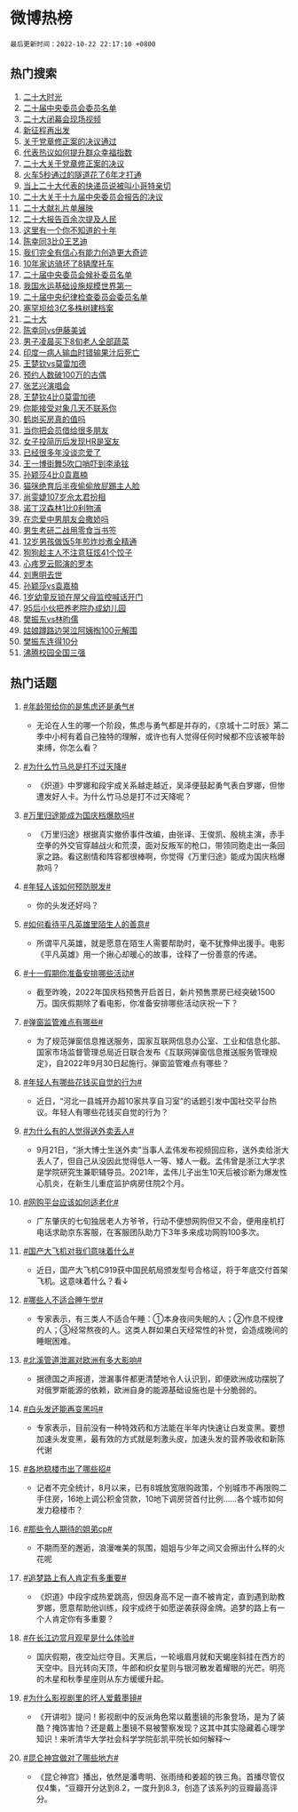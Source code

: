 # 微博热榜

`最后更新时间：2022-10-22 22:17:10 +0800`

## 热门搜索

1. [二十大时光](https://m.weibo.cn/search?containerid=100103type%3D1%26t%3D10%26q%3D%23%E4%BA%8C%E5%8D%81%E5%A4%A7%E6%97%B6%E5%85%89%23&stream_entry_id=51&isnewpage=1&extparam=seat%3D1%26cate%3D10103%26filter_type%3Drealtimehot%26dgr%3D0%26pos%3D0%26c_type%3D51%26display_time%3D1666448228%26pre_seqid%3D166644822833002637521&luicode=10000011&lfid=106003type%253D25%2526t%253D3%2526disable_hot%253D1%2526filter_type%253Drealtimehot)
1. [二十届中央委员会委员名单](https://m.weibo.cn/search?containerid=100103type%3D1%26t%3D10%26q%3D%23%E4%BA%8C%E5%8D%81%E5%B1%8A%E4%B8%AD%E5%A4%AE%E5%A7%94%E5%91%98%E4%BC%9A%E5%A7%94%E5%91%98%E5%90%8D%E5%8D%95%23&stream_entry_id=31&isnewpage=1&extparam=seat%3D1%26cate%3D0%26lcate%3D5001%26pos%3D0%26dgr%3D0%26flag%3D0%26filter_type%3Drealtimehot%26q%3D%2523%25E4%25BA%258C%25E5%258D%2581%25E5%25B1%258A%25E4%25B8%25AD%25E5%25A4%25AE%25E5%25A7%2594%25E5%2591%2598%25E4%25BC%259A%25E5%25A7%2594%25E5%2591%2598%25E5%2590%258D%25E5%258D%2595%2523%26c_type%3D31%26band_rank%3D1%26realpos%3D1%26display_time%3D1666448228%26pre_seqid%3D166644822833002637521&luicode=10000011&lfid=106003type%253D25%2526t%253D3%2526disable_hot%253D1%2526filter_type%253Drealtimehot)
1. [二十大闭幕会现场视频](https://m.weibo.cn/search?containerid=100103type%3D1%26t%3D10%26q%3D%23%E4%BA%8C%E5%8D%81%E5%A4%A7%E9%97%AD%E5%B9%95%E4%BC%9A%E7%8E%B0%E5%9C%BA%E8%A7%86%E9%A2%91%23&stream_entry_id=31&isnewpage=1&extparam=seat%3D1%26cate%3D0%26lcate%3D5001%26pos%3D1%26dgr%3D0%26flag%3D0%26filter_type%3Drealtimehot%26q%3D%2523%25E4%25BA%258C%25E5%258D%2581%25E5%25A4%25A7%25E9%2597%25AD%25E5%25B9%2595%25E4%25BC%259A%25E7%258E%25B0%25E5%259C%25BA%25E8%25A7%2586%25E9%25A2%2591%2523%26c_type%3D31%26band_rank%3D2%26realpos%3D2%26display_time%3D1666448228%26pre_seqid%3D166644822833002637521&luicode=10000011&lfid=106003type%253D25%2526t%253D3%2526disable_hot%253D1%2526filter_type%253Drealtimehot)
1. [新征程再出发](https://m.weibo.cn/search?containerid=100103type%3D1%26t%3D10%26q%3D%23%E6%96%B0%E5%BE%81%E7%A8%8B%E5%86%8D%E5%87%BA%E5%8F%91%23&stream_entry_id=31&isnewpage=1&extparam=seat%3D1%26cate%3D0%26lcate%3D5001%26pos%3D2%26dgr%3D0%26flag%3D0%26filter_type%3Drealtimehot%26q%3D%2523%25E6%2596%25B0%25E5%25BE%2581%25E7%25A8%258B%25E5%2586%258D%25E5%2587%25BA%25E5%258F%2591%2523%26c_type%3D31%26band_rank%3D3%26realpos%3D3%26display_time%3D1666448228%26pre_seqid%3D166644822833002637521&luicode=10000011&lfid=106003type%253D25%2526t%253D3%2526disable_hot%253D1%2526filter_type%253Drealtimehot)
1. [关于党章修正案的决议通过](https://m.weibo.cn/search?containerid=100103type%3D1%26t%3D10%26q%3D%23%E5%85%B3%E4%BA%8E%E5%85%9A%E7%AB%A0%E4%BF%AE%E6%AD%A3%E6%A1%88%E7%9A%84%E5%86%B3%E8%AE%AE%E9%80%9A%E8%BF%87%23&stream_entry_id=31&isnewpage=1&extparam=seat%3D1%26cate%3D0%26lcate%3D5001%26pos%3D3%26dgr%3D0%26flag%3D0%26filter_type%3Drealtimehot%26q%3D%2523%25E5%2585%25B3%25E4%25BA%258E%25E5%2585%259A%25E7%25AB%25A0%25E4%25BF%25AE%25E6%25AD%25A3%25E6%25A1%2588%25E7%259A%2584%25E5%2586%25B3%25E8%25AE%25AE%25E9%2580%259A%25E8%25BF%2587%2523%26c_type%3D31%26band_rank%3D4%26realpos%3D4%26display_time%3D1666448228%26pre_seqid%3D166644822833002637521&luicode=10000011&lfid=106003type%253D25%2526t%253D3%2526disable_hot%253D1%2526filter_type%253Drealtimehot)
1. [代表热议如何提升群众幸福指数](https://m.weibo.cn/search?containerid=100103type%3D1%26t%3D10%26q%3D%23%E4%BB%A3%E8%A1%A8%E7%83%AD%E8%AE%AE%E5%A6%82%E4%BD%95%E6%8F%90%E5%8D%87%E7%BE%A4%E4%BC%97%E5%B9%B8%E7%A6%8F%E6%8C%87%E6%95%B0%23&stream_entry_id=31&isnewpage=1&extparam=seat%3D1%26cate%3D0%26lcate%3D5001%26pos%3D4%26dgr%3D0%26flag%3D0%26filter_type%3Drealtimehot%26q%3D%2523%25E4%25BB%25A3%25E8%25A1%25A8%25E7%2583%25AD%25E8%25AE%25AE%25E5%25A6%2582%25E4%25BD%2595%25E6%258F%2590%25E5%258D%2587%25E7%25BE%25A4%25E4%25BC%2597%25E5%25B9%25B8%25E7%25A6%258F%25E6%258C%2587%25E6%2595%25B0%2523%26c_type%3D31%26band_rank%3D5%26realpos%3D5%26display_time%3D1666448228%26pre_seqid%3D166644822833002637521&luicode=10000011&lfid=106003type%253D25%2526t%253D3%2526disable_hot%253D1%2526filter_type%253Drealtimehot)
1. [二十大关于党章修正案的决议](https://m.weibo.cn/search?containerid=100103type%3D1%26t%3D10%26q%3D%23%E4%BA%8C%E5%8D%81%E5%A4%A7%E5%85%B3%E4%BA%8E%E5%85%9A%E7%AB%A0%E4%BF%AE%E6%AD%A3%E6%A1%88%E7%9A%84%E5%86%B3%E8%AE%AE%23&stream_entry_id=31&isnewpage=1&extparam=seat%3D1%26cate%3D0%26lcate%3D5001%26pos%3D5%26dgr%3D0%26flag%3D0%26filter_type%3Drealtimehot%26q%3D%2523%25E4%25BA%258C%25E5%258D%2581%25E5%25A4%25A7%25E5%2585%25B3%25E4%25BA%258E%25E5%2585%259A%25E7%25AB%25A0%25E4%25BF%25AE%25E6%25AD%25A3%25E6%25A1%2588%25E7%259A%2584%25E5%2586%25B3%25E8%25AE%25AE%2523%26c_type%3D31%26band_rank%3D6%26realpos%3D6%26display_time%3D1666448228%26pre_seqid%3D166644822833002637521&luicode=10000011&lfid=106003type%253D25%2526t%253D3%2526disable_hot%253D1%2526filter_type%253Drealtimehot)
1. [火车5秒通过的隧道花了6年才打通](https://m.weibo.cn/search?containerid=100103type%3D1%26t%3D10%26q%3D%23%E7%81%AB%E8%BD%A65%E7%A7%92%E9%80%9A%E8%BF%87%E7%9A%84%E9%9A%A7%E9%81%93%E8%8A%B1%E4%BA%866%E5%B9%B4%E6%89%8D%E6%89%93%E9%80%9A%23&stream_entry_id=31&isnewpage=1&extparam=seat%3D1%26cate%3D0%26lcate%3D5001%26pos%3D6%26dgr%3D0%26flag%3D0%26filter_type%3Drealtimehot%26q%3D%2523%25E7%2581%25AB%25E8%25BD%25A65%25E7%25A7%2592%25E9%2580%259A%25E8%25BF%2587%25E7%259A%2584%25E9%259A%25A7%25E9%2581%2593%25E8%258A%25B1%25E4%25BA%25866%25E5%25B9%25B4%25E6%2589%258D%25E6%2589%2593%25E9%2580%259A%2523%26c_type%3D31%26band_rank%3D7%26realpos%3D7%26display_time%3D1666448228%26pre_seqid%3D166644822833002637521&luicode=10000011&lfid=106003type%253D25%2526t%253D3%2526disable_hot%253D1%2526filter_type%253Drealtimehot)
1. [当上二十大代表的快递员说被叫小哥特亲切](https://m.weibo.cn/search?containerid=100103type%3D1%26t%3D10%26q%3D%23%E5%BD%93%E4%B8%8A%E4%BA%8C%E5%8D%81%E5%A4%A7%E4%BB%A3%E8%A1%A8%E7%9A%84%E5%BF%AB%E9%80%92%E5%91%98%E8%AF%B4%E8%A2%AB%E5%8F%AB%E5%B0%8F%E5%93%A5%E7%89%B9%E4%BA%B2%E5%88%87%23&stream_entry_id=31&isnewpage=1&extparam=seat%3D1%26cate%3D0%26lcate%3D5001%26pos%3D7%26dgr%3D0%26flag%3D0%26filter_type%3Drealtimehot%26q%3D%2523%25E5%25BD%2593%25E4%25B8%258A%25E4%25BA%258C%25E5%258D%2581%25E5%25A4%25A7%25E4%25BB%25A3%25E8%25A1%25A8%25E7%259A%2584%25E5%25BF%25AB%25E9%2580%2592%25E5%2591%2598%25E8%25AF%25B4%25E8%25A2%25AB%25E5%258F%25AB%25E5%25B0%258F%25E5%2593%25A5%25E7%2589%25B9%25E4%25BA%25B2%25E5%2588%2587%2523%26c_type%3D31%26band_rank%3D8%26realpos%3D8%26display_time%3D1666448228%26pre_seqid%3D166644822833002637521&luicode=10000011&lfid=106003type%253D25%2526t%253D3%2526disable_hot%253D1%2526filter_type%253Drealtimehot)
1. [二十大关于十九届中央委员会报告的决议](https://m.weibo.cn/search?containerid=100103type%3D1%26t%3D10%26q%3D%23%E4%BA%8C%E5%8D%81%E5%A4%A7%E5%85%B3%E4%BA%8E%E5%8D%81%E4%B9%9D%E5%B1%8A%E4%B8%AD%E5%A4%AE%E5%A7%94%E5%91%98%E4%BC%9A%E6%8A%A5%E5%91%8A%E7%9A%84%E5%86%B3%E8%AE%AE%23&stream_entry_id=31&isnewpage=1&extparam=seat%3D1%26cate%3D0%26lcate%3D5001%26pos%3D8%26dgr%3D0%26flag%3D0%26filter_type%3Drealtimehot%26q%3D%2523%25E4%25BA%258C%25E5%258D%2581%25E5%25A4%25A7%25E5%2585%25B3%25E4%25BA%258E%25E5%258D%2581%25E4%25B9%259D%25E5%25B1%258A%25E4%25B8%25AD%25E5%25A4%25AE%25E5%25A7%2594%25E5%2591%2598%25E4%25BC%259A%25E6%258A%25A5%25E5%2591%258A%25E7%259A%2584%25E5%2586%25B3%25E8%25AE%25AE%2523%26c_type%3D31%26band_rank%3D9%26realpos%3D9%26display_time%3D1666448228%26pre_seqid%3D166644822833002637521&luicode=10000011&lfid=106003type%253D25%2526t%253D3%2526disable_hot%253D1%2526filter_type%253Drealtimehot)
1. [二十大献礼片单展映](https://m.weibo.cn/search?containerid=100103type%3D1%26t%3D10%26q%3D%23%E4%BA%8C%E5%8D%81%E5%A4%A7%E7%8C%AE%E7%A4%BC%E7%89%87%E5%8D%95%E5%B1%95%E6%98%A0%23&stream_entry_id=31&isnewpage=1&extparam=seat%3D1%26cate%3D0%26lcate%3D5001%26pos%3D9%26dgr%3D0%26flag%3D0%26filter_type%3Drealtimehot%26q%3D%2523%25E4%25BA%258C%25E5%258D%2581%25E5%25A4%25A7%25E7%258C%25AE%25E7%25A4%25BC%25E7%2589%2587%25E5%258D%2595%25E5%25B1%2595%25E6%2598%25A0%2523%26c_type%3D31%26band_rank%3D10%26realpos%3D10%26display_time%3D1666448228%26pre_seqid%3D166644822833002637521&luicode=10000011&lfid=106003type%253D25%2526t%253D3%2526disable_hot%253D1%2526filter_type%253Drealtimehot)
1. [二十大报告百余次提及人民](https://m.weibo.cn/search?containerid=100103type%3D1%26t%3D10%26q%3D%23%E4%BA%8C%E5%8D%81%E5%A4%A7%E6%8A%A5%E5%91%8A%E7%99%BE%E4%BD%99%E6%AC%A1%E6%8F%90%E5%8F%8A%E4%BA%BA%E6%B0%91%23&stream_entry_id=31&isnewpage=1&extparam=seat%3D1%26cate%3D0%26lcate%3D5001%26pos%3D10%26dgr%3D0%26flag%3D0%26filter_type%3Drealtimehot%26q%3D%2523%25E4%25BA%258C%25E5%258D%2581%25E5%25A4%25A7%25E6%258A%25A5%25E5%2591%258A%25E7%2599%25BE%25E4%25BD%2599%25E6%25AC%25A1%25E6%258F%2590%25E5%258F%258A%25E4%25BA%25BA%25E6%25B0%2591%2523%26c_type%3D31%26band_rank%3D11%26realpos%3D11%26display_time%3D1666448228%26pre_seqid%3D166644822833002637521&luicode=10000011&lfid=106003type%253D25%2526t%253D3%2526disable_hot%253D1%2526filter_type%253Drealtimehot)
1. [这里有一个你不知道的十年](https://m.weibo.cn/search?containerid=100103type%3D1%26t%3D10%26q%3D%23%E8%BF%99%E9%87%8C%E6%9C%89%E4%B8%80%E4%B8%AA%E4%BD%A0%E4%B8%8D%E7%9F%A5%E9%81%93%E7%9A%84%E5%8D%81%E5%B9%B4%23&stream_entry_id=31&isnewpage=1&extparam=seat%3D1%26cate%3D0%26lcate%3D5001%26pos%3D11%26dgr%3D0%26flag%3D1%26filter_type%3Drealtimehot%26q%3D%2523%25E8%25BF%2599%25E9%2587%258C%25E6%259C%2589%25E4%25B8%2580%25E4%25B8%25AA%25E4%25BD%25A0%25E4%25B8%258D%25E7%259F%25A5%25E9%2581%2593%25E7%259A%2584%25E5%258D%2581%25E5%25B9%25B4%2523%26c_type%3D31%26band_rank%3D12%26realpos%3D12%26display_time%3D1666448228%26pre_seqid%3D166644822833002637521&luicode=10000011&lfid=106003type%253D25%2526t%253D3%2526disable_hot%253D1%2526filter_type%253Drealtimehot)
1. [陈幸同3比0王艺迪](https://m.weibo.cn/search?containerid=100103type%3D1%26t%3D10%26q%3D%23%E9%99%88%E5%B9%B8%E5%90%8C3%E6%AF%940%E7%8E%8B%E8%89%BA%E8%BF%AA%23&stream_entry_id=31&isnewpage=1&extparam=seat%3D1%26cate%3D0%26lcate%3D5001%26pos%3D12%26dgr%3D0%26flag%3D0%26filter_type%3Drealtimehot%26q%3D%2523%25E9%2599%2588%25E5%25B9%25B8%25E5%2590%258C3%25E6%25AF%25940%25E7%258E%258B%25E8%2589%25BA%25E8%25BF%25AA%2523%26c_type%3D31%26band_rank%3D13%26realpos%3D13%26display_time%3D1666448228%26pre_seqid%3D166644822833002637521&luicode=10000011&lfid=106003type%253D25%2526t%253D3%2526disable_hot%253D1%2526filter_type%253Drealtimehot)
1. [我们完全有信心有能力创造更大奇迹](https://m.weibo.cn/search?containerid=100103type%3D1%26t%3D10%26q%3D%23%E6%88%91%E4%BB%AC%E5%AE%8C%E5%85%A8%E6%9C%89%E4%BF%A1%E5%BF%83%E6%9C%89%E8%83%BD%E5%8A%9B%E5%88%9B%E9%80%A0%E6%9B%B4%E5%A4%A7%E5%A5%87%E8%BF%B9%23&stream_entry_id=31&isnewpage=1&extparam=seat%3D1%26cate%3D0%26lcate%3D5001%26pos%3D13%26dgr%3D0%26flag%3D0%26filter_type%3Drealtimehot%26q%3D%2523%25E6%2588%2591%25E4%25BB%25AC%25E5%25AE%258C%25E5%2585%25A8%25E6%259C%2589%25E4%25BF%25A1%25E5%25BF%2583%25E6%259C%2589%25E8%2583%25BD%25E5%258A%259B%25E5%2588%259B%25E9%2580%25A0%25E6%259B%25B4%25E5%25A4%25A7%25E5%25A5%2587%25E8%25BF%25B9%2523%26c_type%3D31%26band_rank%3D14%26realpos%3D14%26display_time%3D1666448228%26pre_seqid%3D166644822833002637521&luicode=10000011&lfid=106003type%253D25%2526t%253D3%2526disable_hot%253D1%2526filter_type%253Drealtimehot)
1. [10年家访骑坏了8辆摩托车](https://m.weibo.cn/search?containerid=100103type%3D1%26t%3D10%26q%3D%2310%E5%B9%B4%E5%AE%B6%E8%AE%BF%E9%AA%91%E5%9D%8F%E4%BA%868%E8%BE%86%E6%91%A9%E6%89%98%E8%BD%A6%23&stream_entry_id=31&isnewpage=1&extparam=seat%3D1%26cate%3D0%26lcate%3D5001%26pos%3D14%26dgr%3D0%26flag%3D0%26filter_type%3Drealtimehot%26q%3D%252310%25E5%25B9%25B4%25E5%25AE%25B6%25E8%25AE%25BF%25E9%25AA%2591%25E5%259D%258F%25E4%25BA%25868%25E8%25BE%2586%25E6%2591%25A9%25E6%2589%2598%25E8%25BD%25A6%2523%26c_type%3D31%26band_rank%3D15%26realpos%3D15%26display_time%3D1666448228%26pre_seqid%3D166644822833002637521&luicode=10000011&lfid=106003type%253D25%2526t%253D3%2526disable_hot%253D1%2526filter_type%253Drealtimehot)
1. [二十届中央委员会候补委员名单](https://m.weibo.cn/search?containerid=100103type%3D1%26t%3D10%26q%3D%23%E4%BA%8C%E5%8D%81%E5%B1%8A%E4%B8%AD%E5%A4%AE%E5%A7%94%E5%91%98%E4%BC%9A%E5%80%99%E8%A1%A5%E5%A7%94%E5%91%98%E5%90%8D%E5%8D%95%23&stream_entry_id=31&isnewpage=1&extparam=seat%3D1%26cate%3D0%26lcate%3D5001%26pos%3D15%26dgr%3D0%26flag%3D0%26filter_type%3Drealtimehot%26q%3D%2523%25E4%25BA%258C%25E5%258D%2581%25E5%25B1%258A%25E4%25B8%25AD%25E5%25A4%25AE%25E5%25A7%2594%25E5%2591%2598%25E4%25BC%259A%25E5%2580%2599%25E8%25A1%25A5%25E5%25A7%2594%25E5%2591%2598%25E5%2590%258D%25E5%258D%2595%2523%26c_type%3D31%26band_rank%3D16%26realpos%3D16%26display_time%3D1666448228%26pre_seqid%3D166644822833002637521&luicode=10000011&lfid=106003type%253D25%2526t%253D3%2526disable_hot%253D1%2526filter_type%253Drealtimehot)
1. [我国水运基础设施规模世界第一](https://m.weibo.cn/search?containerid=100103type%3D1%26t%3D10%26q%3D%23%E6%88%91%E5%9B%BD%E6%B0%B4%E8%BF%90%E5%9F%BA%E7%A1%80%E8%AE%BE%E6%96%BD%E8%A7%84%E6%A8%A1%E4%B8%96%E7%95%8C%E7%AC%AC%E4%B8%80%23&stream_entry_id=31&isnewpage=1&extparam=seat%3D1%26cate%3D0%26lcate%3D5001%26pos%3D16%26dgr%3D0%26flag%3D0%26filter_type%3Drealtimehot%26q%3D%2523%25E6%2588%2591%25E5%259B%25BD%25E6%25B0%25B4%25E8%25BF%2590%25E5%259F%25BA%25E7%25A1%2580%25E8%25AE%25BE%25E6%2596%25BD%25E8%25A7%2584%25E6%25A8%25A1%25E4%25B8%2596%25E7%2595%258C%25E7%25AC%25AC%25E4%25B8%2580%2523%26c_type%3D31%26band_rank%3D17%26realpos%3D17%26display_time%3D1666448228%26pre_seqid%3D166644822833002637521&luicode=10000011&lfid=106003type%253D25%2526t%253D3%2526disable_hot%253D1%2526filter_type%253Drealtimehot)
1. [二十届中央纪律检查委员会委员名单](https://m.weibo.cn/search?containerid=100103type%3D1%26t%3D10%26q%3D%23%E4%BA%8C%E5%8D%81%E5%B1%8A%E4%B8%AD%E5%A4%AE%E7%BA%AA%E5%BE%8B%E6%A3%80%E6%9F%A5%E5%A7%94%E5%91%98%E4%BC%9A%E5%A7%94%E5%91%98%E5%90%8D%E5%8D%95%23&stream_entry_id=31&isnewpage=1&extparam=seat%3D1%26cate%3D0%26lcate%3D5001%26pos%3D17%26dgr%3D0%26flag%3D0%26filter_type%3Drealtimehot%26q%3D%2523%25E4%25BA%258C%25E5%258D%2581%25E5%25B1%258A%25E4%25B8%25AD%25E5%25A4%25AE%25E7%25BA%25AA%25E5%25BE%258B%25E6%25A3%2580%25E6%259F%25A5%25E5%25A7%2594%25E5%2591%2598%25E4%25BC%259A%25E5%25A7%2594%25E5%2591%2598%25E5%2590%258D%25E5%258D%2595%2523%26c_type%3D31%26band_rank%3D18%26realpos%3D18%26display_time%3D1666448228%26pre_seqid%3D166644822833002637521&luicode=10000011&lfid=106003type%253D25%2526t%253D3%2526disable_hot%253D1%2526filter_type%253Drealtimehot)
1. [塞罕坝给3亿多株树建档案](https://m.weibo.cn/search?containerid=100103type%3D1%26t%3D10%26q%3D%23%E5%A1%9E%E7%BD%95%E5%9D%9D%E7%BB%993%E4%BA%BF%E5%A4%9A%E6%A0%AA%E6%A0%91%E5%BB%BA%E6%A1%A3%E6%A1%88%23&stream_entry_id=31&isnewpage=1&extparam=seat%3D1%26cate%3D0%26lcate%3D5001%26pos%3D18%26dgr%3D0%26flag%3D0%26filter_type%3Drealtimehot%26q%3D%2523%25E5%25A1%259E%25E7%25BD%2595%25E5%259D%259D%25E7%25BB%25993%25E4%25BA%25BF%25E5%25A4%259A%25E6%25A0%25AA%25E6%25A0%2591%25E5%25BB%25BA%25E6%25A1%25A3%25E6%25A1%2588%2523%26c_type%3D31%26band_rank%3D19%26realpos%3D19%26display_time%3D1666448228%26pre_seqid%3D166644822833002637521&luicode=10000011&lfid=106003type%253D25%2526t%253D3%2526disable_hot%253D1%2526filter_type%253Drealtimehot)
1. [二十大](https://m.weibo.cn/search?containerid=100103type%3D1%26t%3D10%26q%3D%23%E4%BA%8C%E5%8D%81%E5%A4%A7%23&stream_entry_id=31&isnewpage=1&extparam=seat%3D1%26cate%3D0%26lcate%3D5001%26pos%3D19%26dgr%3D0%26flag%3D0%26filter_type%3Drealtimehot%26q%3D%2523%25E4%25BA%258C%25E5%258D%2581%25E5%25A4%25A7%2523%26c_type%3D31%26band_rank%3D20%26realpos%3D20%26display_time%3D1666448228%26pre_seqid%3D166644822833002637521&luicode=10000011&lfid=106003type%253D25%2526t%253D3%2526disable_hot%253D1%2526filter_type%253Drealtimehot)
1. [陈幸同vs伊藤美诚](https://m.weibo.cn/search?containerid=100103type%3D1%26t%3D10%26q%3D%23%E9%99%88%E5%B9%B8%E5%90%8Cvs%E4%BC%8A%E8%97%A4%E7%BE%8E%E8%AF%9A%23&stream_entry_id=31&isnewpage=1&extparam=seat%3D1%26cate%3D0%26lcate%3D5001%26pos%3D20%26dgr%3D0%26flag%3D1%26filter_type%3Drealtimehot%26q%3D%2523%25E9%2599%2588%25E5%25B9%25B8%25E5%2590%258Cvs%25E4%25BC%258A%25E8%2597%25A4%25E7%25BE%258E%25E8%25AF%259A%2523%26c_type%3D31%26band_rank%3D21%26realpos%3D21%26display_time%3D1666448228%26pre_seqid%3D166644822833002637521&luicode=10000011&lfid=106003type%253D25%2526t%253D3%2526disable_hot%253D1%2526filter_type%253Drealtimehot)
1. [男子凌晨买下8旬老人全部蔬菜](https://m.weibo.cn/search?containerid=100103type%3D1%26t%3D10%26q%3D%23%E7%94%B7%E5%AD%90%E5%87%8C%E6%99%A8%E4%B9%B0%E4%B8%8B8%E6%97%AC%E8%80%81%E4%BA%BA%E5%85%A8%E9%83%A8%E8%94%AC%E8%8F%9C%23&stream_entry_id=31&isnewpage=1&extparam=seat%3D1%26cate%3D0%26lcate%3D5001%26pos%3D21%26dgr%3D0%26flag%3D1%26filter_type%3Drealtimehot%26q%3D%2523%25E7%2594%25B7%25E5%25AD%2590%25E5%2587%258C%25E6%2599%25A8%25E4%25B9%25B0%25E4%25B8%258B8%25E6%2597%25AC%25E8%2580%2581%25E4%25BA%25BA%25E5%2585%25A8%25E9%2583%25A8%25E8%2594%25AC%25E8%258F%259C%2523%26c_type%3D31%26band_rank%3D22%26realpos%3D22%26display_time%3D1666448228%26pre_seqid%3D166644822833002637521&luicode=10000011&lfid=106003type%253D25%2526t%253D3%2526disable_hot%253D1%2526filter_type%253Drealtimehot)
1. [印度一病人输血时错输果汁后死亡](https://m.weibo.cn/search?containerid=100103type%3D1%26t%3D10%26q%3D%23%E5%8D%B0%E5%BA%A6%E4%B8%80%E7%97%85%E4%BA%BA%E8%BE%93%E8%A1%80%E6%97%B6%E9%94%99%E8%BE%93%E6%9E%9C%E6%B1%81%E5%90%8E%E6%AD%BB%E4%BA%A1%23&stream_entry_id=31&isnewpage=1&extparam=seat%3D1%26cate%3D0%26lcate%3D5001%26pos%3D22%26dgr%3D0%26flag%3D0%26filter_type%3Drealtimehot%26q%3D%2523%25E5%258D%25B0%25E5%25BA%25A6%25E4%25B8%2580%25E7%2597%2585%25E4%25BA%25BA%25E8%25BE%2593%25E8%25A1%2580%25E6%2597%25B6%25E9%2594%2599%25E8%25BE%2593%25E6%259E%259C%25E6%25B1%2581%25E5%2590%258E%25E6%25AD%25BB%25E4%25BA%25A1%2523%26c_type%3D31%26band_rank%3D23%26realpos%3D23%26display_time%3D1666448228%26pre_seqid%3D166644822833002637521&luicode=10000011&lfid=106003type%253D25%2526t%253D3%2526disable_hot%253D1%2526filter_type%253Drealtimehot)
1. [王楚钦vs莫雷加德](https://m.weibo.cn/search?containerid=100103type%3D1%26t%3D10%26q%3D%23%E7%8E%8B%E6%A5%9A%E9%92%A6vs%E8%8E%AB%E9%9B%B7%E5%8A%A0%E5%BE%B7%23&stream_entry_id=31&isnewpage=1&extparam=seat%3D1%26cate%3D0%26lcate%3D5001%26pos%3D23%26dgr%3D0%26flag%3D1%26filter_type%3Drealtimehot%26q%3D%2523%25E7%258E%258B%25E6%25A5%259A%25E9%2592%25A6vs%25E8%258E%25AB%25E9%259B%25B7%25E5%258A%25A0%25E5%25BE%25B7%2523%26c_type%3D31%26band_rank%3D24%26realpos%3D24%26display_time%3D1666448228%26pre_seqid%3D166644822833002637521&luicode=10000011&lfid=106003type%253D25%2526t%253D3%2526disable_hot%253D1%2526filter_type%253Drealtimehot)
1. [预约人数破100万的古偶](https://m.weibo.cn/search?containerid=100103type%3D1%26t%3D10%26q%3D%23%E9%A2%84%E7%BA%A6%E4%BA%BA%E6%95%B0%E7%A0%B4100%E4%B8%87%E7%9A%84%E5%8F%A4%E5%81%B6%23&stream_entry_id=31&isnewpage=1&extparam=seat%3D1%26cate%3D0%26lcate%3D5001%26pos%3D24%26dgr%3D0%26flag%3D0%26filter_type%3Drealtimehot%26q%3D%2523%25E9%25A2%2584%25E7%25BA%25A6%25E4%25BA%25BA%25E6%2595%25B0%25E7%25A0%25B4100%25E4%25B8%2587%25E7%259A%2584%25E5%258F%25A4%25E5%2581%25B6%2523%26c_type%3D31%26band_rank%3D25%26realpos%3D25%26display_time%3D1666448228%26pre_seqid%3D166644822833002637521&luicode=10000011&lfid=106003type%253D25%2526t%253D3%2526disable_hot%253D1%2526filter_type%253Drealtimehot)
1. [张艺兴演唱会](https://m.weibo.cn/search?containerid=100103type%3D1%26t%3D10%26q%3D%E5%BC%A0%E8%89%BA%E5%85%B4%E6%BC%94%E5%94%B1%E4%BC%9A&stream_entry_id=31&isnewpage=1&extparam=seat%3D1%26cate%3D0%26lcate%3D5001%26pos%3D25%26dgr%3D0%26flag%3D1%26filter_type%3Drealtimehot%26q%3D%25E5%25BC%25A0%25E8%2589%25BA%25E5%2585%25B4%25E6%25BC%2594%25E5%2594%25B1%25E4%25BC%259A%26c_type%3D31%26band_rank%3D26%26realpos%3D26%26display_time%3D1666448228%26pre_seqid%3D166644822833002637521&luicode=10000011&lfid=106003type%253D25%2526t%253D3%2526disable_hot%253D1%2526filter_type%253Drealtimehot)
1. [王楚钦4比0莫雷加德](https://m.weibo.cn/search?containerid=100103type%3D1%26t%3D10%26q%3D%23%E7%8E%8B%E6%A5%9A%E9%92%A64%E6%AF%940%E8%8E%AB%E9%9B%B7%E5%8A%A0%E5%BE%B7%23&stream_entry_id=31&isnewpage=1&extparam=seat%3D1%26cate%3D0%26lcate%3D5001%26pos%3D26%26dgr%3D0%26flag%3D1%26filter_type%3Drealtimehot%26q%3D%2523%25E7%258E%258B%25E6%25A5%259A%25E9%2592%25A64%25E6%25AF%25940%25E8%258E%25AB%25E9%259B%25B7%25E5%258A%25A0%25E5%25BE%25B7%2523%26c_type%3D31%26band_rank%3D27%26realpos%3D27%26display_time%3D1666448228%26pre_seqid%3D166644822833002637521&luicode=10000011&lfid=106003type%253D25%2526t%253D3%2526disable_hot%253D1%2526filter_type%253Drealtimehot)
1. [你能接受对象几天不联系你](https://m.weibo.cn/search?containerid=100103type%3D1%26t%3D10%26q%3D%23%E4%BD%A0%E8%83%BD%E6%8E%A5%E5%8F%97%E5%AF%B9%E8%B1%A1%E5%87%A0%E5%A4%A9%E4%B8%8D%E8%81%94%E7%B3%BB%E4%BD%A0%23&stream_entry_id=31&isnewpage=1&extparam=seat%3D1%26cate%3D0%26lcate%3D5001%26pos%3D27%26dgr%3D0%26flag%3D0%26filter_type%3Drealtimehot%26q%3D%2523%25E4%25BD%25A0%25E8%2583%25BD%25E6%258E%25A5%25E5%258F%2597%25E5%25AF%25B9%25E8%25B1%25A1%25E5%2587%25A0%25E5%25A4%25A9%25E4%25B8%258D%25E8%2581%2594%25E7%25B3%25BB%25E4%25BD%25A0%2523%26c_type%3D31%26band_rank%3D28%26realpos%3D28%26display_time%3D1666448228%26pre_seqid%3D166644822833002637521&luicode=10000011&lfid=106003type%253D25%2526t%253D3%2526disable_hot%253D1%2526filter_type%253Drealtimehot)
1. [鹤岗买房真的值吗](https://m.weibo.cn/search?containerid=100103type%3D1%26t%3D10%26q%3D%23%E9%B9%A4%E5%B2%97%E4%B9%B0%E6%88%BF%E7%9C%9F%E7%9A%84%E5%80%BC%E5%90%97%23&stream_entry_id=31&isnewpage=1&extparam=seat%3D1%26cate%3D0%26lcate%3D5001%26pos%3D28%26dgr%3D0%26flag%3D0%26filter_type%3Drealtimehot%26q%3D%2523%25E9%25B9%25A4%25E5%25B2%2597%25E4%25B9%25B0%25E6%2588%25BF%25E7%259C%259F%25E7%259A%2584%25E5%2580%25BC%25E5%2590%2597%2523%26c_type%3D31%26band_rank%3D29%26realpos%3D29%26display_time%3D1666448228%26pre_seqid%3D166644822833002637521&luicode=10000011&lfid=106003type%253D25%2526t%253D3%2526disable_hot%253D1%2526filter_type%253Drealtimehot)
1. [当你把会员借给很多朋友](https://m.weibo.cn/search?containerid=100103type%3D1%26t%3D10%26q%3D%23%E5%BD%93%E4%BD%A0%E6%8A%8A%E4%BC%9A%E5%91%98%E5%80%9F%E7%BB%99%E5%BE%88%E5%A4%9A%E6%9C%8B%E5%8F%8B%23&stream_entry_id=31&isnewpage=1&extparam=seat%3D1%26cate%3D0%26lcate%3D5001%26pos%3D29%26dgr%3D0%26flag%3D1%26filter_type%3Drealtimehot%26q%3D%2523%25E5%25BD%2593%25E4%25BD%25A0%25E6%258A%258A%25E4%25BC%259A%25E5%2591%2598%25E5%2580%259F%25E7%25BB%2599%25E5%25BE%2588%25E5%25A4%259A%25E6%259C%258B%25E5%258F%258B%2523%26c_type%3D31%26band_rank%3D30%26realpos%3D30%26display_time%3D1666448228%26pre_seqid%3D166644822833002637521&luicode=10000011&lfid=106003type%253D25%2526t%253D3%2526disable_hot%253D1%2526filter_type%253Drealtimehot)
1. [女子投简历后发现HR是室友](https://m.weibo.cn/search?containerid=100103type%3D1%26t%3D10%26q%3D%23%E5%A5%B3%E5%AD%90%E6%8A%95%E7%AE%80%E5%8E%86%E5%90%8E%E5%8F%91%E7%8E%B0HR%E6%98%AF%E5%AE%A4%E5%8F%8B%23&stream_entry_id=31&isnewpage=1&extparam=seat%3D1%26cate%3D0%26lcate%3D5001%26pos%3D30%26dgr%3D0%26flag%3D0%26filter_type%3Drealtimehot%26q%3D%2523%25E5%25A5%25B3%25E5%25AD%2590%25E6%258A%2595%25E7%25AE%2580%25E5%258E%2586%25E5%2590%258E%25E5%258F%2591%25E7%258E%25B0HR%25E6%2598%25AF%25E5%25AE%25A4%25E5%258F%258B%2523%26c_type%3D31%26band_rank%3D31%26realpos%3D31%26display_time%3D1666448228%26pre_seqid%3D166644822833002637521&luicode=10000011&lfid=106003type%253D25%2526t%253D3%2526disable_hot%253D1%2526filter_type%253Drealtimehot)
1. [已经很多年没谈恋爱了](https://m.weibo.cn/search?containerid=100103type%3D1%26t%3D10%26q%3D%23%E5%B7%B2%E7%BB%8F%E5%BE%88%E5%A4%9A%E5%B9%B4%E6%B2%A1%E8%B0%88%E6%81%8B%E7%88%B1%E4%BA%86%23&stream_entry_id=31&isnewpage=1&extparam=seat%3D1%26cate%3D0%26lcate%3D5001%26pos%3D31%26dgr%3D0%26flag%3D1%26filter_type%3Drealtimehot%26q%3D%2523%25E5%25B7%25B2%25E7%25BB%258F%25E5%25BE%2588%25E5%25A4%259A%25E5%25B9%25B4%25E6%25B2%25A1%25E8%25B0%2588%25E6%2581%258B%25E7%2588%25B1%25E4%25BA%2586%2523%26c_type%3D31%26band_rank%3D32%26realpos%3D32%26display_time%3D1666448228%26pre_seqid%3D166644822833002637521&luicode=10000011&lfid=106003type%253D25%2526t%253D3%2526disable_hot%253D1%2526filter_type%253Drealtimehot)
1. [王一博街舞5吹口哨吓到李承铉](https://m.weibo.cn/search?containerid=100103type%3D1%26t%3D10%26q%3D%23%E7%8E%8B%E4%B8%80%E5%8D%9A%E8%A1%97%E8%88%9E5%E5%90%B9%E5%8F%A3%E5%93%A8%E5%90%93%E5%88%B0%E6%9D%8E%E6%89%BF%E9%93%89%23&stream_entry_id=31&isnewpage=1&extparam=seat%3D1%26cate%3D0%26lcate%3D5001%26pos%3D32%26dgr%3D0%26flag%3D1%26filter_type%3Drealtimehot%26q%3D%2523%25E7%258E%258B%25E4%25B8%2580%25E5%258D%259A%25E8%25A1%2597%25E8%2588%259E5%25E5%2590%25B9%25E5%258F%25A3%25E5%2593%25A8%25E5%2590%2593%25E5%2588%25B0%25E6%259D%258E%25E6%2589%25BF%25E9%2593%2589%2523%26c_type%3D31%26band_rank%3D33%26realpos%3D33%26display_time%3D1666448228%26pre_seqid%3D166644822833002637521&luicode=10000011&lfid=106003type%253D25%2526t%253D3%2526disable_hot%253D1%2526filter_type%253Drealtimehot)
1. [孙颖莎4比0袁嘉楠](https://m.weibo.cn/search?containerid=100103type%3D1%26t%3D10%26q%3D%23%E5%AD%99%E9%A2%96%E8%8E%8E4%E6%AF%940%E8%A2%81%E5%98%89%E6%A5%A0%23&stream_entry_id=31&isnewpage=1&extparam=seat%3D1%26cate%3D0%26lcate%3D5001%26pos%3D33%26dgr%3D0%26flag%3D1%26filter_type%3Drealtimehot%26q%3D%2523%25E5%25AD%2599%25E9%25A2%2596%25E8%258E%258E4%25E6%25AF%25940%25E8%25A2%2581%25E5%2598%2589%25E6%25A5%25A0%2523%26c_type%3D31%26band_rank%3D34%26realpos%3D34%26display_time%3D1666448228%26pre_seqid%3D166644822833002637521&luicode=10000011&lfid=106003type%253D25%2526t%253D3%2526disable_hot%253D1%2526filter_type%253Drealtimehot)
1. [猫咪绝育后半夜偷偷放屁踢主人脸](https://m.weibo.cn/search?containerid=100103type%3D1%26t%3D10%26q%3D%23%E7%8C%AB%E5%92%AA%E7%BB%9D%E8%82%B2%E5%90%8E%E5%8D%8A%E5%A4%9C%E5%81%B7%E5%81%B7%E6%94%BE%E5%B1%81%E8%B8%A2%E4%B8%BB%E4%BA%BA%E8%84%B8%23&stream_entry_id=31&isnewpage=1&extparam=seat%3D1%26cate%3D0%26lcate%3D5001%26pos%3D34%26dgr%3D0%26flag%3D0%26filter_type%3Drealtimehot%26q%3D%2523%25E7%258C%25AB%25E5%2592%25AA%25E7%25BB%259D%25E8%2582%25B2%25E5%2590%258E%25E5%258D%258A%25E5%25A4%259C%25E5%2581%25B7%25E5%2581%25B7%25E6%2594%25BE%25E5%25B1%2581%25E8%25B8%25A2%25E4%25B8%25BB%25E4%25BA%25BA%25E8%2584%25B8%2523%26c_type%3D31%26band_rank%3D35%26realpos%3D35%26display_time%3D1666448228%26pre_seqid%3D166644822833002637521&luicode=10000011&lfid=106003type%253D25%2526t%253D3%2526disable_hot%253D1%2526filter_type%253Drealtimehot)
1. [尚雯婕107岁佘太君扮相](https://m.weibo.cn/search?containerid=100103type%3D1%26t%3D10%26q%3D%23%E5%B0%9A%E9%9B%AF%E5%A9%95107%E5%B2%81%E4%BD%98%E5%A4%AA%E5%90%9B%E6%89%AE%E7%9B%B8%23&stream_entry_id=31&isnewpage=1&extparam=seat%3D1%26cate%3D0%26lcate%3D5001%26pos%3D35%26dgr%3D0%26flag%3D0%26filter_type%3Drealtimehot%26q%3D%2523%25E5%25B0%259A%25E9%259B%25AF%25E5%25A9%2595107%25E5%25B2%2581%25E4%25BD%2598%25E5%25A4%25AA%25E5%2590%259B%25E6%2589%25AE%25E7%259B%25B8%2523%26c_type%3D31%26band_rank%3D36%26realpos%3D36%26display_time%3D1666448228%26pre_seqid%3D166644822833002637521&luicode=10000011&lfid=106003type%253D25%2526t%253D3%2526disable_hot%253D1%2526filter_type%253Drealtimehot)
1. [诺丁汉森林1比0利物浦](https://m.weibo.cn/search?containerid=100103type%3D1%26t%3D10%26q%3D%23%E8%AF%BA%E4%B8%81%E6%B1%89%E6%A3%AE%E6%9E%971%E6%AF%940%E5%88%A9%E7%89%A9%E6%B5%A6%23&stream_entry_id=31&isnewpage=1&extparam=seat%3D1%26cate%3D0%26lcate%3D5001%26pos%3D36%26dgr%3D0%26flag%3D1%26filter_type%3Drealtimehot%26q%3D%2523%25E8%25AF%25BA%25E4%25B8%2581%25E6%25B1%2589%25E6%25A3%25AE%25E6%259E%25971%25E6%25AF%25940%25E5%2588%25A9%25E7%2589%25A9%25E6%25B5%25A6%2523%26c_type%3D31%26band_rank%3D37%26realpos%3D37%26display_time%3D1666448228%26pre_seqid%3D166644822833002637521&luicode=10000011&lfid=106003type%253D25%2526t%253D3%2526disable_hot%253D1%2526filter_type%253Drealtimehot)
1. [在恋爱中男朋友会撒娇吗](https://m.weibo.cn/search?containerid=100103type%3D1%26t%3D10%26q%3D%23%E5%9C%A8%E6%81%8B%E7%88%B1%E4%B8%AD%E7%94%B7%E6%9C%8B%E5%8F%8B%E4%BC%9A%E6%92%92%E5%A8%87%E5%90%97%23&stream_entry_id=31&isnewpage=1&extparam=seat%3D1%26cate%3D0%26lcate%3D5001%26pos%3D37%26dgr%3D0%26flag%3D0%26filter_type%3Drealtimehot%26q%3D%2523%25E5%259C%25A8%25E6%2581%258B%25E7%2588%25B1%25E4%25B8%25AD%25E7%2594%25B7%25E6%259C%258B%25E5%258F%258B%25E4%25BC%259A%25E6%2592%2592%25E5%25A8%2587%25E5%2590%2597%2523%26c_type%3D31%26band_rank%3D38%26realpos%3D38%26display_time%3D1666448228%26pre_seqid%3D166644822833002637521&luicode=10000011&lfid=106003type%253D25%2526t%253D3%2526disable_hot%253D1%2526filter_type%253Drealtimehot)
1. [男生考研二战用零食当书签](https://m.weibo.cn/search?containerid=100103type%3D1%26t%3D10%26q%3D%23%E7%94%B7%E7%94%9F%E8%80%83%E7%A0%94%E4%BA%8C%E6%88%98%E7%94%A8%E9%9B%B6%E9%A3%9F%E5%BD%93%E4%B9%A6%E7%AD%BE%23&stream_entry_id=31&isnewpage=1&extparam=seat%3D1%26cate%3D0%26lcate%3D5001%26pos%3D38%26dgr%3D0%26flag%3D0%26filter_type%3Drealtimehot%26q%3D%2523%25E7%2594%25B7%25E7%2594%259F%25E8%2580%2583%25E7%25A0%2594%25E4%25BA%258C%25E6%2588%2598%25E7%2594%25A8%25E9%259B%25B6%25E9%25A3%259F%25E5%25BD%2593%25E4%25B9%25A6%25E7%25AD%25BE%2523%26c_type%3D31%26band_rank%3D39%26realpos%3D39%26display_time%3D1666448228%26pre_seqid%3D166644822833002637521&luicode=10000011&lfid=106003type%253D25%2526t%253D3%2526disable_hot%253D1%2526filter_type%253Drealtimehot)
1. [12岁男孩做饭5年煎炸炒煮全精通](https://m.weibo.cn/search?containerid=100103type%3D1%26t%3D10%26q%3D%2312%E5%B2%81%E7%94%B7%E5%AD%A9%E5%81%9A%E9%A5%AD5%E5%B9%B4%E7%85%8E%E7%82%B8%E7%82%92%E7%85%AE%E5%85%A8%E7%B2%BE%E9%80%9A%23&stream_entry_id=31&isnewpage=1&extparam=seat%3D1%26cate%3D0%26lcate%3D5001%26pos%3D39%26dgr%3D0%26flag%3D0%26filter_type%3Drealtimehot%26q%3D%252312%25E5%25B2%2581%25E7%2594%25B7%25E5%25AD%25A9%25E5%2581%259A%25E9%25A5%25AD5%25E5%25B9%25B4%25E7%2585%258E%25E7%2582%25B8%25E7%2582%2592%25E7%2585%25AE%25E5%2585%25A8%25E7%25B2%25BE%25E9%2580%259A%2523%26c_type%3D31%26band_rank%3D40%26realpos%3D40%26display_time%3D1666448228%26pre_seqid%3D166644822833002637521&luicode=10000011&lfid=106003type%253D25%2526t%253D3%2526disable_hot%253D1%2526filter_type%253Drealtimehot)
1. [狗狗趁主人不注意狂炫41个饺子](https://m.weibo.cn/search?containerid=100103type%3D1%26t%3D10%26q%3D%23%E7%8B%97%E7%8B%97%E8%B6%81%E4%B8%BB%E4%BA%BA%E4%B8%8D%E6%B3%A8%E6%84%8F%E7%8B%82%E7%82%AB41%E4%B8%AA%E9%A5%BA%E5%AD%90%23&stream_entry_id=31&isnewpage=1&extparam=seat%3D1%26cate%3D0%26lcate%3D5001%26pos%3D40%26dgr%3D0%26flag%3D0%26filter_type%3Drealtimehot%26q%3D%2523%25E7%258B%2597%25E7%258B%2597%25E8%25B6%2581%25E4%25B8%25BB%25E4%25BA%25BA%25E4%25B8%258D%25E6%25B3%25A8%25E6%2584%258F%25E7%258B%2582%25E7%2582%25AB41%25E4%25B8%25AA%25E9%25A5%25BA%25E5%25AD%2590%2523%26c_type%3D31%26band_rank%3D41%26realpos%3D41%26display_time%3D1666448228%26pre_seqid%3D166644822833002637521&luicode=10000011&lfid=106003type%253D25%2526t%253D3%2526disable_hot%253D1%2526filter_type%253Drealtimehot)
1. [心疼罗云熙演的罗本](https://m.weibo.cn/search?containerid=100103type%3D1%26t%3D10%26q%3D%23%E5%BF%83%E7%96%BC%E7%BD%97%E4%BA%91%E7%86%99%E6%BC%94%E7%9A%84%E7%BD%97%E6%9C%AC%23&stream_entry_id=31&isnewpage=1&extparam=seat%3D1%26cate%3D0%26lcate%3D5001%26pos%3D41%26dgr%3D0%26flag%3D0%26filter_type%3Drealtimehot%26q%3D%2523%25E5%25BF%2583%25E7%2596%25BC%25E7%25BD%2597%25E4%25BA%2591%25E7%2586%2599%25E6%25BC%2594%25E7%259A%2584%25E7%25BD%2597%25E6%259C%25AC%2523%26c_type%3D31%26band_rank%3D42%26realpos%3D42%26display_time%3D1666448228%26pre_seqid%3D166644822833002637521&luicode=10000011&lfid=106003type%253D25%2526t%253D3%2526disable_hot%253D1%2526filter_type%253Drealtimehot)
1. [刘惠明去世](https://m.weibo.cn/search?containerid=100103type%3D1%26t%3D10%26q%3D%23%E5%88%98%E6%83%A0%E6%98%8E%E5%8E%BB%E4%B8%96%23&stream_entry_id=31&isnewpage=1&extparam=seat%3D1%26cate%3D0%26lcate%3D5001%26pos%3D42%26dgr%3D0%26flag%3D0%26filter_type%3Drealtimehot%26q%3D%2523%25E5%2588%2598%25E6%2583%25A0%25E6%2598%258E%25E5%258E%25BB%25E4%25B8%2596%2523%26c_type%3D31%26band_rank%3D43%26realpos%3D43%26display_time%3D1666448228%26pre_seqid%3D166644822833002637521&luicode=10000011&lfid=106003type%253D25%2526t%253D3%2526disable_hot%253D1%2526filter_type%253Drealtimehot)
1. [孙颖莎vs袁嘉楠](https://m.weibo.cn/search?containerid=100103type%3D1%26t%3D10%26q%3D%23%E5%AD%99%E9%A2%96%E8%8E%8Evs%E8%A2%81%E5%98%89%E6%A5%A0%23&stream_entry_id=31&isnewpage=1&extparam=seat%3D1%26cate%3D0%26lcate%3D5001%26pos%3D43%26dgr%3D0%26flag%3D0%26filter_type%3Drealtimehot%26q%3D%2523%25E5%25AD%2599%25E9%25A2%2596%25E8%258E%258Evs%25E8%25A2%2581%25E5%2598%2589%25E6%25A5%25A0%2523%26c_type%3D31%26band_rank%3D44%26realpos%3D44%26display_time%3D1666448228%26pre_seqid%3D166644822833002637521&luicode=10000011&lfid=106003type%253D25%2526t%253D3%2526disable_hot%253D1%2526filter_type%253Drealtimehot)
1. [1岁幼童反锁在屋父母监控喊话开门](https://m.weibo.cn/search?containerid=100103type%3D1%26t%3D10%26q%3D%231%E5%B2%81%E5%B9%BC%E7%AB%A5%E5%8F%8D%E9%94%81%E5%9C%A8%E5%B1%8B%E7%88%B6%E6%AF%8D%E7%9B%91%E6%8E%A7%E5%96%8A%E8%AF%9D%E5%BC%80%E9%97%A8%23&stream_entry_id=31&isnewpage=1&extparam=seat%3D1%26cate%3D0%26lcate%3D5001%26pos%3D44%26dgr%3D0%26flag%3D0%26filter_type%3Drealtimehot%26q%3D%25231%25E5%25B2%2581%25E5%25B9%25BC%25E7%25AB%25A5%25E5%258F%258D%25E9%2594%2581%25E5%259C%25A8%25E5%25B1%258B%25E7%2588%25B6%25E6%25AF%258D%25E7%259B%2591%25E6%258E%25A7%25E5%2596%258A%25E8%25AF%259D%25E5%25BC%2580%25E9%2597%25A8%2523%26c_type%3D31%26band_rank%3D45%26realpos%3D45%26display_time%3D1666448228%26pre_seqid%3D166644822833002637521&luicode=10000011&lfid=106003type%253D25%2526t%253D3%2526disable_hot%253D1%2526filter_type%253Drealtimehot)
1. [95后小伙把养老院办成幼儿园](https://m.weibo.cn/search?containerid=100103type%3D1%26t%3D10%26q%3D%2395%E5%90%8E%E5%B0%8F%E4%BC%99%E6%8A%8A%E5%85%BB%E8%80%81%E9%99%A2%E5%8A%9E%E6%88%90%E5%B9%BC%E5%84%BF%E5%9B%AD%23&stream_entry_id=31&isnewpage=1&extparam=seat%3D1%26cate%3D0%26lcate%3D5001%26pos%3D45%26dgr%3D0%26flag%3D0%26filter_type%3Drealtimehot%26q%3D%252395%25E5%2590%258E%25E5%25B0%258F%25E4%25BC%2599%25E6%258A%258A%25E5%2585%25BB%25E8%2580%2581%25E9%2599%25A2%25E5%258A%259E%25E6%2588%2590%25E5%25B9%25BC%25E5%2584%25BF%25E5%259B%25AD%2523%26c_type%3D31%26band_rank%3D46%26realpos%3D46%26display_time%3D1666448228%26pre_seqid%3D166644822833002637521&luicode=10000011&lfid=106003type%253D25%2526t%253D3%2526disable_hot%253D1%2526filter_type%253Drealtimehot)
1. [樊振东vs林昀儒](https://m.weibo.cn/search?containerid=100103type%3D1%26t%3D10%26q%3D%23%E6%A8%8A%E6%8C%AF%E4%B8%9Cvs%E6%9E%97%E6%98%80%E5%84%92%23&stream_entry_id=31&isnewpage=1&extparam=seat%3D1%26cate%3D0%26lcate%3D5001%26pos%3D46%26dgr%3D0%26flag%3D0%26filter_type%3Drealtimehot%26q%3D%2523%25E6%25A8%258A%25E6%258C%25AF%25E4%25B8%259Cvs%25E6%259E%2597%25E6%2598%2580%25E5%2584%2592%2523%26c_type%3D31%26band_rank%3D47%26realpos%3D47%26display_time%3D1666448228%26pre_seqid%3D166644822833002637521&luicode=10000011&lfid=106003type%253D25%2526t%253D3%2526disable_hot%253D1%2526filter_type%253Drealtimehot)
1. [姑娘蹲路边哭泣阿姨掏100元解围](https://m.weibo.cn/search?containerid=100103type%3D1%26t%3D10%26q%3D%23%E5%A7%91%E5%A8%98%E8%B9%B2%E8%B7%AF%E8%BE%B9%E5%93%AD%E6%B3%A3%E9%98%BF%E5%A7%A8%E6%8E%8F100%E5%85%83%E8%A7%A3%E5%9B%B4%23&stream_entry_id=31&isnewpage=1&extparam=seat%3D1%26cate%3D0%26lcate%3D5001%26pos%3D47%26dgr%3D0%26flag%3D0%26filter_type%3Drealtimehot%26q%3D%2523%25E5%25A7%2591%25E5%25A8%2598%25E8%25B9%25B2%25E8%25B7%25AF%25E8%25BE%25B9%25E5%2593%25AD%25E6%25B3%25A3%25E9%2598%25BF%25E5%25A7%25A8%25E6%258E%258F100%25E5%2585%2583%25E8%25A7%25A3%25E5%259B%25B4%2523%26c_type%3D31%26band_rank%3D48%26realpos%3D48%26display_time%3D1666448228%26pre_seqid%3D166644822833002637521&luicode=10000011&lfid=106003type%253D25%2526t%253D3%2526disable_hot%253D1%2526filter_type%253Drealtimehot)
1. [樊振东连得10分](https://m.weibo.cn/search?containerid=100103type%3D1%26t%3D10%26q%3D%23%E6%A8%8A%E6%8C%AF%E4%B8%9C%E8%BF%9E%E5%BE%9710%E5%88%86%23&stream_entry_id=31&isnewpage=1&extparam=seat%3D1%26cate%3D0%26lcate%3D5001%26pos%3D48%26dgr%3D0%26flag%3D0%26filter_type%3Drealtimehot%26q%3D%2523%25E6%25A8%258A%25E6%258C%25AF%25E4%25B8%259C%25E8%25BF%259E%25E5%25BE%259710%25E5%2588%2586%2523%26c_type%3D31%26band_rank%3D49%26realpos%3D49%26display_time%3D1666448228%26pre_seqid%3D166644822833002637521&luicode=10000011&lfid=106003type%253D25%2526t%253D3%2526disable_hot%253D1%2526filter_type%253Drealtimehot)
1. [沸腾校园全国三强](https://m.weibo.cn/search?containerid=100103type%3D1%26t%3D10%26q%3D%23%E6%B2%B8%E8%85%BE%E6%A0%A1%E5%9B%AD%E5%85%A8%E5%9B%BD%E4%B8%89%E5%BC%BA%23&stream_entry_id=31&isnewpage=1&extparam=seat%3D1%26cate%3D0%26lcate%3D5001%26pos%3D49%26dgr%3D0%26flag%3D1%26filter_type%3Drealtimehot%26q%3D%2523%25E6%25B2%25B8%25E8%2585%25BE%25E6%25A0%25A1%25E5%259B%25AD%25E5%2585%25A8%25E5%259B%25BD%25E4%25B8%2589%25E5%25BC%25BA%2523%26c_type%3D31%26band_rank%3D50%26realpos%3D50%26display_time%3D1666448228%26pre_seqid%3D166644822833002637521&luicode=10000011&lfid=106003type%253D25%2526t%253D3%2526disable_hot%253D1%2526filter_type%253Drealtimehot)

## 热门话题

1. [#年龄带给你的是焦虑还是勇气#](https://m.weibo.cn/search?containerid=231522type%3D1%26t%3D10%26q%3D%23%E5%B9%B4%E9%BE%84%E5%B8%A6%E7%BB%99%E4%BD%A0%E7%9A%84%E6%98%AF%E7%84%A6%E8%99%91%E8%BF%98%E6%98%AF%E5%8B%87%E6%B0%94%23&stream_entry_id=128&isnewpage=1&extparam=seat%3D1%26unitid%3D1664619638229%26cate%3D5004%26lcate%3D5004%26pos%3D1-0-0%26c_type%3D128%26dgr%3D0%26display_time%3D1666448229%26pre_seqid%3D1666448229919012694267&luicode=10000011&lfid=231648_-_4)
    - 无论在人生的哪一个阶段，焦虑与勇气都是并存的，《京城十二时辰》第二季中小柯有着自己独特的理解，或许也有人觉得任何时候都不应该被年龄束缚，你怎么看？

1. [#为什么竹马总是打不过天降#](https://m.weibo.cn/search?containerid=231522type%3D1%26t%3D10%26q%3D%23%E4%B8%BA%E4%BB%80%E4%B9%88%E7%AB%B9%E9%A9%AC%E6%80%BB%E6%98%AF%E6%89%93%E4%B8%8D%E8%BF%87%E5%A4%A9%E9%99%8D%23&stream_entry_id=128&isnewpage=1&extparam=seat%3D1%26unitid%3D1664771724501%26cate%3D5004%26lcate%3D5004%26pos%3D1-0-1%26c_type%3D128%26dgr%3D0%26display_time%3D1666448229%26pre_seqid%3D1666448229919012694267&luicode=10000011&lfid=231648_-_4)
    - 《炽道》中罗娜和段宇成关系越走越近，吴泽便鼓起勇气表白罗娜，但惨遭发好人卡。为什么竹马总是打不过天降呢？

1. [#万里归途能成为国庆档爆款吗#](https://m.weibo.cn/search?containerid=231522type%3D1%26t%3D10%26q%3D%23%E4%B8%87%E9%87%8C%E5%BD%92%E9%80%94%E8%83%BD%E6%88%90%E4%B8%BA%E5%9B%BD%E5%BA%86%E6%A1%A3%E7%88%86%E6%AC%BE%E5%90%97%23&stream_entry_id=128&isnewpage=1&extparam=seat%3D1%26unitid%3D44847%26cate%3D5004%26lcate%3D5004%26pos%3D1-0-2%26c_type%3D128%26dgr%3D0%26display_time%3D1666448229%26pre_seqid%3D1666448229919012694267&luicode=10000011&lfid=231648_-_4)
    - 《万里归途》根据真实撤侨事件改编，由张译、王俊凯、殷桃主演，赤手空拳的外交官穿越战火和荒漠，面对反叛军的枪口，带领同胞走出一条回家之路。看这剧情和阵容都很棒啊，你觉得《万里归途》能成为国庆档爆款吗？

1. [#年轻人该如何预防脱发#](https://m.weibo.cn/search?containerid=231522type%3D1%26t%3D10%26q%3D%23%E5%B9%B4%E8%BD%BB%E4%BA%BA%E8%AF%A5%E5%A6%82%E4%BD%95%E9%A2%84%E9%98%B2%E8%84%B1%E5%8F%91%23&stream_entry_id=128&isnewpage=1&extparam=seat%3D1%26unitid%3D44834%26cate%3D5004%26lcate%3D5004%26pos%3D1-0-3%26c_type%3D128%26dgr%3D0%26display_time%3D1666448229%26pre_seqid%3D1666448229919012694267&luicode=10000011&lfid=231648_-_4)
    - 你的头发还好吗？

1. [#如何看待平凡英雄里陌生人的善意#](https://m.weibo.cn/search?containerid=231522type%3D1%26t%3D10%26q%3D%23%E5%A6%82%E4%BD%95%E7%9C%8B%E5%BE%85%E5%B9%B3%E5%87%A1%E8%8B%B1%E9%9B%84%E9%87%8C%E9%99%8C%E7%94%9F%E4%BA%BA%E7%9A%84%E5%96%84%E6%84%8F%23&stream_entry_id=128&isnewpage=1&extparam=seat%3D1%26unitid%3D1664717126325%26cate%3D5004%26lcate%3D5004%26pos%3D1-0-4%26c_type%3D128%26dgr%3D0%26display_time%3D1666448229%26pre_seqid%3D1666448229919012694267&luicode=10000011&lfid=231648_-_4)
    - 所谓平凡英雄，就是愿意在陌生人需要帮助时，毫不犹豫伸出援手。电影《平凡英雄》用一个揪心却暖心的故事，诠释了一份善意的传递。

1. [#十一假期你准备安排哪些活动#](https://m.weibo.cn/search?containerid=231522type%3D1%26t%3D10%26q%3D%23%E5%8D%81%E4%B8%80%E5%81%87%E6%9C%9F%E4%BD%A0%E5%87%86%E5%A4%87%E5%AE%89%E6%8E%92%E5%93%AA%E4%BA%9B%E6%B4%BB%E5%8A%A8%23&stream_entry_id=128&isnewpage=1&extparam=seat%3D1%26unitid%3D44829%26cate%3D5004%26lcate%3D5004%26pos%3D1-0-5%26c_type%3D128%26dgr%3D0%26display_time%3D1666448229%26pre_seqid%3D1666448229919012694267&luicode=10000011&lfid=231648_-_4)
    - 截至昨晚，2022年国庆档预售开启首日，新片预售票房已经突破1500万。国庆假期除了看电影，你准备安排哪些活动庆祝一下？

1. [#弹窗监管难点有哪些#](https://m.weibo.cn/search?containerid=231522type%3D1%26t%3D10%26q%3D%23%E5%BC%B9%E7%AA%97%E7%9B%91%E7%AE%A1%E9%9A%BE%E7%82%B9%E6%9C%89%E5%93%AA%E4%BA%9B%23&stream_entry_id=128&isnewpage=1&extparam=seat%3D1%26unitid%3D44839%26cate%3D5004%26lcate%3D5004%26pos%3D1-0-6%26c_type%3D128%26dgr%3D0%26display_time%3D1666448229%26pre_seqid%3D1666448229919012694267&luicode=10000011&lfid=231648_-_4)
    - 为了规范弹窗信息推送服务，国家互联网信息办公室、工业和信息化部、国家市场监督管理总局近日联合发布《互联网弹窗信息推送服务管理规定》，自2022年9月30日起施行。弹窗监管难点有哪些？

1. [#年轻人有哪些花钱买自觉的行为#](https://m.weibo.cn/search?containerid=231522type%3D1%26t%3D10%26q%3D%23%E5%B9%B4%E8%BD%BB%E4%BA%BA%E6%9C%89%E5%93%AA%E4%BA%9B%E8%8A%B1%E9%92%B1%E4%B9%B0%E8%87%AA%E8%A7%89%E7%9A%84%E8%A1%8C%E4%B8%BA%23&stream_entry_id=128&isnewpage=1&extparam=seat%3D1%26unitid%3D44838%26cate%3D5004%26lcate%3D5004%26pos%3D1-0-7%26c_type%3D128%26dgr%3D0%26display_time%3D1666448229%26pre_seqid%3D1666448229919012694267&luicode=10000011&lfid=231648_-_4)
    - 近日，“河北一县城开办超10家共享自习室”的话题引发中国社交平台热议。年轻人有哪些花钱买自觉的行为？

1. [#为什么有的人觉得送外卖丢人#](https://m.weibo.cn/search?containerid=231522type%3D1%26t%3D10%26q%3D%23%E4%B8%BA%E4%BB%80%E4%B9%88%E6%9C%89%E7%9A%84%E4%BA%BA%E8%A7%89%E5%BE%97%E9%80%81%E5%A4%96%E5%8D%96%E4%B8%A2%E4%BA%BA%23&stream_entry_id=128&isnewpage=1&extparam=seat%3D1%26unitid%3D44828%26cate%3D5004%26lcate%3D5004%26pos%3D1-0-8%26c_type%3D128%26dgr%3D0%26display_time%3D1666448229%26pre_seqid%3D1666448229919012694267&luicode=10000011&lfid=231648_-_4)
    - 9月21日，“浙大博士生送外卖”当事人孟伟发布视频回应称，送外卖给浙大丢人了，但自己从没因此觉得低人一等、矮人一截。孟伟曾是浙江大学求是学院研究生兼职辅导员。2021年，孟伟儿子出生10天后被诊断为爆发性心肌炎，在新生儿重症监护病房住院2个月。

1. [#网购平台应该如何适老化#](https://m.weibo.cn/search?containerid=231522type%3D1%26t%3D10%26q%3D%23%E7%BD%91%E8%B4%AD%E5%B9%B3%E5%8F%B0%E5%BA%94%E8%AF%A5%E5%A6%82%E4%BD%95%E9%80%82%E8%80%81%E5%8C%96%23&stream_entry_id=128&isnewpage=1&extparam=seat%3D1%26unitid%3D44831%26cate%3D5004%26lcate%3D5004%26pos%3D1-0-9%26c_type%3D128%26dgr%3D0%26display_time%3D1666448229%26pre_seqid%3D1666448229919012694267&luicode=10000011&lfid=231648_-_4)
    - 广东肇庆的七旬独居老人方爷爷，行动不便想网购但又不会，便用座机打电话求助京东客服，在客服团队助力下3年多来成功网购100多次。

1. [#国产大飞机对我们意味着什么#](https://m.weibo.cn/search?containerid=231522type%3D1%26t%3D10%26q%3D%23%E5%9B%BD%E4%BA%A7%E5%A4%A7%E9%A3%9E%E6%9C%BA%E5%AF%B9%E6%88%91%E4%BB%AC%E6%84%8F%E5%91%B3%E7%9D%80%E4%BB%80%E4%B9%88%23&stream_entry_id=128&isnewpage=1&extparam=seat%3D1%26unitid%3D1664783133342%26cate%3D5004%26lcate%3D5004%26pos%3D1-0-10%26c_type%3D128%26dgr%3D0%26display_time%3D1666448229%26pre_seqid%3D1666448229919012694267&luicode=10000011&lfid=231648_-_4)
    - 近日，国产大飞机C919获中国民航局颁发型号合格证，将于年底交付首架飞机。这意味着什么？看↓

1. [#哪些人不适合睡午觉#](https://m.weibo.cn/search?containerid=231522type%3D1%26t%3D10%26q%3D%23%E5%93%AA%E4%BA%9B%E4%BA%BA%E4%B8%8D%E9%80%82%E5%90%88%E7%9D%A1%E5%8D%88%E8%A7%89%23&stream_entry_id=128&isnewpage=1&extparam=seat%3D1%26unitid%3D44843%26cate%3D5004%26lcate%3D5004%26pos%3D1-0-11%26c_type%3D128%26dgr%3D0%26display_time%3D1666448229%26pre_seqid%3D1666448229919012694267&luicode=10000011&lfid=231648_-_4)
    - 专家表示，有三类人不适合午睡：①本身夜间失眠的人；②作息不规律的人；③经常熬夜的人。这类人群如果白天经常性的补觉，会造成晚间的睡眠困难。

1. [#北溪管道泄漏对欧洲有多大影响#](https://m.weibo.cn/search?containerid=231522type%3D1%26t%3D10%26q%3D%23%E5%8C%97%E6%BA%AA%E7%AE%A1%E9%81%93%E6%B3%84%E6%BC%8F%E5%AF%B9%E6%AC%A7%E6%B4%B2%E6%9C%89%E5%A4%9A%E5%A4%A7%E5%BD%B1%E5%93%8D%23&stream_entry_id=128&isnewpage=1&extparam=seat%3D1%26unitid%3D44832%26cate%3D5004%26lcate%3D5004%26pos%3D1-0-12%26c_type%3D128%26dgr%3D0%26display_time%3D1666448229%26pre_seqid%3D1666448229919012694267&luicode=10000011&lfid=231648_-_4)
    - 据德国之声报道，泄漏事件都更清楚地令人认识到，即便欧洲成功摆脱了对俄罗斯能源的依赖，欧洲自身的能源基础设施也是十分脆弱的。

1. [#白头发还能再变黑吗#](https://m.weibo.cn/search?containerid=231522type%3D1%26t%3D10%26q%3D%23%E7%99%BD%E5%A4%B4%E5%8F%91%E8%BF%98%E8%83%BD%E5%86%8D%E5%8F%98%E9%BB%91%E5%90%97%23&stream_entry_id=128&isnewpage=1&extparam=seat%3D1%26unitid%3D44830%26cate%3D5004%26lcate%3D5004%26pos%3D1-0-13%26c_type%3D128%26dgr%3D0%26display_time%3D1666448229%26pre_seqid%3D1666448229919012694267&luicode=10000011&lfid=231648_-_4)
    - 专家表示，目前没有一种特效药和方法能在半年内快速让白发变黑。要想加速头发变黑，最有效的方式就是刺激头皮，加速头发的营养吸收和新陈代谢

1. [#各地稳楼市出了哪些招#](https://m.weibo.cn/search?containerid=231522type%3D1%26t%3D10%26q%3D%23%E5%90%84%E5%9C%B0%E7%A8%B3%E6%A5%BC%E5%B8%82%E5%87%BA%E4%BA%86%E5%93%AA%E4%BA%9B%E6%8B%9B%23&stream_entry_id=128&isnewpage=1&extparam=seat%3D1%26unitid%3D44840%26cate%3D5004%26lcate%3D5004%26pos%3D1-0-14%26c_type%3D128%26dgr%3D0%26display_time%3D1666448229%26pre_seqid%3D1666448229919012694267&luicode=10000011&lfid=231648_-_4)
    - 记者不完全统计，8月以来，已有8城放宽限购政策，个别城市不再限购二手住房，16地上调公积金贷款，10地下调房贷首付比例……各个城市如何发力稳楼市？

1. [#那些令人期待的姐弟cp#](https://m.weibo.cn/search?containerid=231522type%3D1%26t%3D10%26q%3D%23%E9%82%A3%E4%BA%9B%E4%BB%A4%E4%BA%BA%E6%9C%9F%E5%BE%85%E7%9A%84%E5%A7%90%E5%BC%9Fcp%23&stream_entry_id=128&isnewpage=1&extparam=seat%3D1%26unitid%3D44846%26cate%3D5004%26lcate%3D5004%26pos%3D1-0-15%26c_type%3D128%26dgr%3D0%26display_time%3D1666448229%26pre_seqid%3D1666448229919012694267&luicode=10000011&lfid=231648_-_4)
    - 不期而至的邂逅，浪漫唯美的氛围，姐姐与少年之间又会擦出什么样的火花呢

1. [#追梦路上有人肯定有多重要#](https://m.weibo.cn/search?containerid=231522type%3D1%26t%3D10%26q%3D%23%E8%BF%BD%E6%A2%A6%E8%B7%AF%E4%B8%8A%E6%9C%89%E4%BA%BA%E8%82%AF%E5%AE%9A%E6%9C%89%E5%A4%9A%E9%87%8D%E8%A6%81%23&stream_entry_id=128&isnewpage=1&extparam=seat%3D1%26unitid%3D1664625637915%26cate%3D5004%26lcate%3D5004%26pos%3D1-0-16%26c_type%3D128%26dgr%3D0%26display_time%3D1666448229%26pre_seqid%3D1666448229919012694267&luicode=10000011&lfid=231648_-_4)
    - 《炽道》中段宇成热爱跳高，但因身高不足一直不被肯定，直到遇到助教罗娜，愿意帮助他训练，段宇成终于如愿逆袭获得金牌。追梦的路上有一个人肯定你有多重要？

1. [#在长江边赏月观星是什么体验#](https://m.weibo.cn/search?containerid=231522type%3D1%26t%3D10%26q%3D%23%E5%9C%A8%E9%95%BF%E6%B1%9F%E8%BE%B9%E8%B5%8F%E6%9C%88%E8%A7%82%E6%98%9F%E6%98%AF%E4%BB%80%E4%B9%88%E4%BD%93%E9%AA%8C%23&stream_entry_id=128&isnewpage=1&extparam=seat%3D1%26unitid%3D1664715621418%26cate%3D5004%26lcate%3D5004%26pos%3D1-0-17%26c_type%3D128%26dgr%3D0%26display_time%3D1666448229%26pre_seqid%3D1666448229919012694267&luicode=10000011&lfid=231648_-_4)
    - 国庆假期，夜空灿烂夺目。天黑后，一轮峨眉月就和天蝎座斜挂在西方的天空中。目光转向天顶，牛郎和织女星则与银河散发着耀眼的光芒。明亮的木星和秋季星座则从东方缓缓升起。

1. [#为什么影视剧里的坏人爱戴墨镜#](https://m.weibo.cn/search?containerid=231522type%3D1%26t%3D10%26q%3D%23%E4%B8%BA%E4%BB%80%E4%B9%88%E5%BD%B1%E8%A7%86%E5%89%A7%E9%87%8C%E7%9A%84%E5%9D%8F%E4%BA%BA%E7%88%B1%E6%88%B4%E5%A2%A8%E9%95%9C%23&stream_entry_id=128&isnewpage=1&extparam=seat%3D1%26unitid%3D44848%26cate%3D5004%26lcate%3D5004%26pos%3D1-0-18%26c_type%3D128%26dgr%3D0%26display_time%3D1666448229%26pre_seqid%3D1666448229919012694267&luicode=10000011&lfid=231648_-_4)
    - 《开讲啦》提问！影视剧中的反派角色常以戴墨镜的形象登场，是为了装酷？掩饰害怕？还是戴上墨镜不易被警察发现？这其中其实隐藏着心理学知识！来听清华大学社会科学学院彭凯平院长如何解释～

1. [#昆仑神宫做对了哪些地方#](https://m.weibo.cn/search?containerid=231522type%3D1%26t%3D10%26q%3D%23%E6%98%86%E4%BB%91%E7%A5%9E%E5%AE%AB%E5%81%9A%E5%AF%B9%E4%BA%86%E5%93%AA%E4%BA%9B%E5%9C%B0%E6%96%B9%23&stream_entry_id=128&isnewpage=1&extparam=seat%3D1%26unitid%3D44841%26cate%3D5004%26lcate%3D5004%26pos%3D1-0-19%26c_type%3D128%26dgr%3D0%26display_time%3D1666448229%26pre_seqid%3D1666448229919012694267&luicode=10000011&lfid=231648_-_4)
    - 《昆仑神宫》播出，依然是潘粤明、张雨绮和姜超的铁三角。首播尽管仅仅4集，“豆瓣开分达到8.2，一度升到8.3，创造了该系列的豆瓣最高评分。

